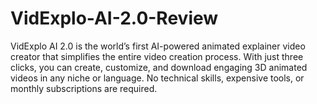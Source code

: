# VidExplo-AI-2.0-Review
VidExplo AI 2.0 is the world’s first AI-powered animated explainer video creator that simplifies the entire video creation process. With just three clicks, you can create, customize, and download engaging 3D animated videos in any niche or language. No technical skills, expensive tools, or monthly subscriptions are required.
